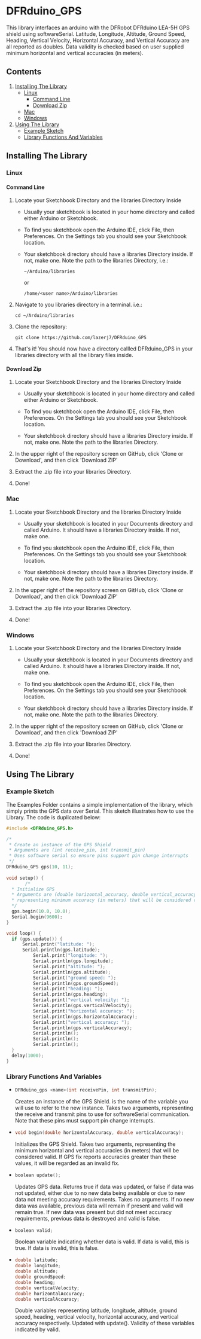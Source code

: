 # DFRduino_GPS

This library interfaces an arduino with the DFRobot DFRduino LEA-5H GPS shield using softwareSerial. Latitude, Longitude, Altitude,  Ground Speed, Heading, Vertical Velocity, Horizontal Accuracy, and Vertical Accuracy are all reported as doubles. Data validity is checked based on user supplied minimum horizontal and vertical accuracies (in meters).

## Contents

1. [Installing The Library](#installing-the-library)
   * [Linux](#linux)
     * [Command Line](#command-line)
     * [Download Zip](#download-zip)
   * [Mac](#mac)
   * [Windows](#windows)
1. [Using The Library](#using-the-library)
   * [Example Sketch](#example-sketch)
   * [Library Functions And Variables](#library-functions-and-variables)

## Installing The Library

### Linux

#### Command Line

1. Locate your Sketchbook Directory and the libraries Directory Inside
   * Usually your sketchbook is located in your home directory and called either Arduino or Sketchbook.
  
   * To find you sketchbook open the Arduino IDE, click File, then Preferences. On the Settings tab you should see your Sketchbook location.
  
   * Your sketchbook directory should have a libraries Directory inside. If not, make one. Note the path to the libraries Directory, i.e.:
     ```
     ~/Arduino/libraries
     ```
     or
     ```
     /home/<user name>/Arduino/libraries
     ```
  
1. Navigate to you libraries directory in a terminal. i.e.:

   ```
   cd ~/Arduino/libraries
   ```

1. Clone the repository:

   ```
   git clone https://github.com/lazerj7/DFRduino_GPS
   ```

1. That's it! You should now have a directory callled DFRduino_GPS in your libraries directory with all the library files inside.

#### Download Zip

1. Locate your Sketchbook Directory and the libraries Directory Inside
   * Usually your sketchbook is located in your home directory and called either Arduino or Sketchbook.
  
   * To find you sketchbook open the Arduino IDE, click File, then Preferences. On the Settings tab you should see your Sketchbook location.
  
   * Your sketchbook directory should have a libraries Directory inside. If not, make one. Note the path to the libraries Directory.
  
1. In the upper right of the repository screen on GitHub, click 'Clone or Download', and then click 'Download ZIP'

1. Extract the .zip file into your libraries Directory.

1. Done!

### Mac

1. Locate your Sketchbook Directory and the libraries Directory Inside

   * Usually your sketchbook is located in your Documents directory and called Arduino. It should have a libraries Directory inside. If not, make one.

   * To find you sketchbook open the Arduino IDE, click File, then Preferences. On the Settings tab you should see your Sketchbook location.
  
   * Your sketchbook directory should have a libraries Directory inside. If not, make one. Note the path to the libraries Directory.
  
1. In the upper right of the repository screen on GitHub, click 'Clone or Download', and then click 'Download ZIP'

1. Extract the .zip file into your libraries Directory.

1. Done!

### Windows

1. Locate your Sketchbook Directory and the libraries Directory Inside

   * Usually your sketchbook is located in your Documents directory and called Arduino. It should have a libraries Directory inside. If not, make one.

   * To find you sketchbook open the Arduino IDE, click File, then Preferences. On the Settings tab you should see your Sketchbook location.
  
   * Your sketchbook directory should have a libraries Directory inside. If not, make one. Note the path to the libraries Directory.
  
1. In the upper right of the repository screen on GitHub, click 'Clone or Download', and then click 'Download ZIP'

1. Extract the .zip file into your libraries Directory.

1. Done!

## Using The Library

### Example Sketch

 The Examples Folder contains a simple implementation of the library, which simply prints the GPS data over Serial. This sketch illustrates how to use the Library. The code is duplicated below:

  ```cpp
  #include <DFRduino_GPS.h>
  
  /*
   * Create an instance of the GPS Shield
   * Arguments are (int receive_pin, int transmit_pin)
   * Uses software serial so ensure pins support pin change interrupts
   */
  DFRduino_GPS gps(10, 11);
   
  void setup() {
         /*
   	* Initialize GPS
   	* Arguments are (double horizontal_accuracy, double vertical_accuracy)
   	* representing minimum accuracy (in meters) that will be considered valid
   	*/
  	gps.begin(10.0, 10.0);
  	Serial.begin(9600);
  }
  
  void loop() {
	if (gps.update()) {
		Serial.print("latitude: ");
		Serial.println(gps.latitude);
    		Serial.print("longitude: ");
    		Serial.println(gps.longitude);
    		Serial.print("altitude: ");
    		Serial.println(gps.altitude);
    		Serial.print("ground speed: ");
    		Serial.println(gps.groundSpeed);
    		Serial.print("heading: ");
    		Serial.println(gps.heading);
    		Serial.print("vertical velocity: ");
    		Serial.println(gps.verticalVelocity);
    		Serial.print("horizontal accuracy: ");
    		Serial.println(gps.horizontalAccuracy);
    		Serial.print("vertical accuracy: ");
    		Serial.println(gps.verticalAccuracy);
    		Serial.println();
    		Serial.println();
    		Serial.println();
  	}
  	delay(1000);
  }
  ```

### Library Functions And Variables

* ```cpp
  DFRduino_gps <name>(int receivePin, int transmitPin);
  ```

  Creates an instance of the GPS Shield. <name> is the name of the variable you will use to refer to the new instance. Takes two arguments, representing the receive and transmit pins to use for softwareSerial communication. Note that these pins must support pin change interrupts.

* ```cpp
  void begin(double horizontalAccuracy, double verticalAccuracy);
  ```

  Initializes the GPS Shield. Takes two arguments, representing the minimum horizontal and vertical accuracies (in meters) that will be considered valid. If GPS fix reports accuracies greater than these values, it will be regarded as an invalid fix.
  
* ```cpp
  boolean update();
  ```
    
  Updates GPS data. Returns true if data was updated, or false if data was not updated, either due to no new data being available or due to new data not meeting accuracy requirements. Takes no arguments. If no new data was available, previous data will remain if present and valid will remain true. If new data was present but did not meet accuracy requirements, previous data is destroyed and valid is false.
  
* ```cpp
  boolean valid;
  ```
  
  Boolean variable indicating whether data is valid. If data is valid, this is true. If data is invalid, this is false.
  
* ```cpp
  double latitude;
  double longitude;
  double altitude;
  double groundSpeed;
  double heading;
  double verticalVelocity;
  double horizontalAccuracy;
  double verticalAccuracy;
  ```
  
  Double variables representing latitude, longitude, altitude, ground speed, heading, vertical velocity, horizontal accuracy, and vertical accuracy respectively. Updated with update(). Validity of these variables indicated by valid.
